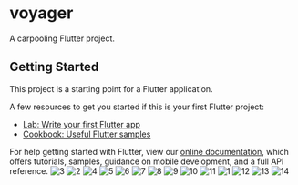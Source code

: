 # voyager

A carpooling Flutter project.

## Getting Started

This project is a starting point for a Flutter application.

A few resources to get you started if this is your first Flutter project:

- [Lab: Write your first Flutter app](https://flutter.dev/docs/get-started/codelab)
- [Cookbook: Useful Flutter samples](https://flutter.dev/docs/cookbook)

For help getting started with Flutter, view our
[online documentation](https://flutter.dev/docs), which offers tutorials,
samples, guidance on mobile development, and a full API reference.
[](url)
![3](https://user-images.githubusercontent.com/53842330/106355198-2f056f80-62ff-11eb-8871-2d69d38e25b4.PNG)
![2](https://user-images.githubusercontent.com/53842330/106355196-2dd44280-62ff-11eb-878d-72b5100af343.PNG)
![4](https://user-images.githubusercontent.com/53842330/106355199-2f056f80-62ff-11eb-92cb-bd5f6a4f6d1a.PNG)
![5](https://user-images.githubusercontent.com/53842330/106355200-30cf3300-62ff-11eb-98bf-030e676cb6a0.PNG)
![6](https://user-images.githubusercontent.com/53842330/106355201-30cf3300-62ff-11eb-9616-bcbc84944f1f.PNG)
![7](https://user-images.githubusercontent.com/53842330/106355202-33ca2380-62ff-11eb-8953-60593277061d.PNG)
![8](https://user-images.githubusercontent.com/53842330/106355203-3462ba00-62ff-11eb-9bf8-caf035c38a12.PNG)
![9](https://user-images.githubusercontent.com/53842330/106355204-34fb5080-62ff-11eb-8e12-4f3b74de4780.PNG)
![10](https://user-images.githubusercontent.com/53842330/106355206-36c51400-62ff-11eb-9fe8-a641021f1207.PNG)
![11](https://user-images.githubusercontent.com/53842330/106355207-375daa80-62ff-11eb-9ed5-06eafc760bd4.PNG)
![1](https://user-images.githubusercontent.com/53842330/106355193-2ca31580-62ff-11eb-9034-fd1e55be14f4.PNG)
![12](https://user-images.githubusercontent.com/53842330/106355209-37f64100-62ff-11eb-81a2-2962b911fb0c.PNG)
![13](https://user-images.githubusercontent.com/53842330/106355210-39276e00-62ff-11eb-9105-6b0912b80110.PNG)
![14](https://user-images.githubusercontent.com/53842330/106355211-3a589b00-62ff-11eb-8831-e6d6c78d65ee.PNG)













